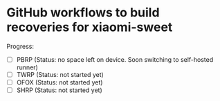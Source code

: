 # GitHub workflows to build recoveries for xiaomi-sweet
Progress:
- [ ] PBRP (Status: no space left on device. Soon switching to self-hosted runner)
- [ ] TWRP (Status: not started yet)
- [ ] OFOX (Status: not started yet)
- [ ] SHRP (Status: not started yet)
